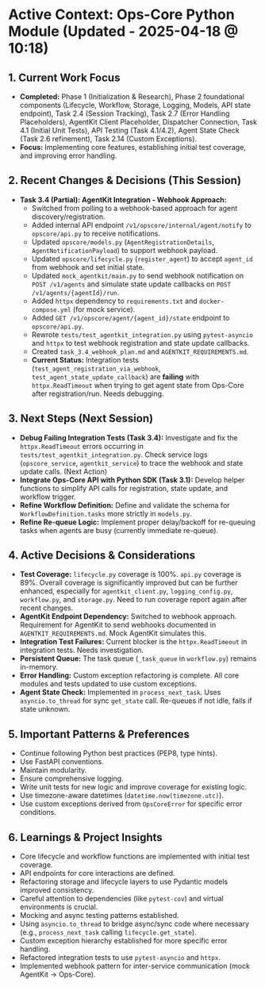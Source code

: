 # Active Context: Ops-Core Python Module (Updated - 2025-04-18 @ 10:18)

## 1. Current Work Focus
- **Completed:** Phase 1 (Initialization & Research), Phase 2 foundational components (Lifecycle, Workflow, Storage, Logging, Models, API state endpoint), Task 2.4 (Session Tracking), Task 2.7 (Error Handling Placeholders), AgentKit Client Placeholder, Dispatcher Connection, Task 4.1 (Initial Unit Tests), API Testing (Task 4.1/4.2), Agent State Check (Task 2.6 refinement), Task 2.14 (Custom Exceptions).
- **Focus:** Implementing core features, establishing initial test coverage, and improving error handling.

## 2. Recent Changes & Decisions (This Session)
- **Task 3.4 (Partial): AgentKit Integration - Webhook Approach:**
   - Switched from polling to a webhook-based approach for agent discovery/registration.
   - Added internal API endpoint `/v1/opscore/internal/agent/notify` to `opscore/api.py` to receive notifications.
   - Updated `opscore/models.py` (`AgentRegistrationDetails`, `AgentNotificationPayload`) to support webhook payload.
   - Updated `opscore/lifecycle.py` (`register_agent`) to accept `agent_id` from webhook and set initial state.
   - Updated `mock_agentkit/main.py` to send webhook notification on `POST /v1/agents` and simulate state update callbacks on `POST /v1/agents/{agentId}/run`.
   - Added `httpx` dependency to `requirements.txt` and `docker-compose.yml` (for mock service).
   - Added `GET /v1/opscore/agent/{agent_id}/state` endpoint to `opscore/api.py`.
   - Rewrote `tests/test_agentkit_integration.py` using `pytest-asyncio` and `httpx` to test webhook registration and state update callbacks.
   - Created `task_3.4_webhook_plan.md` and `AGENTKIT_REQUIREMENTS.md`.
   - **Current Status:** Integration tests (`test_agent_registration_via_webhook`, `test_agent_state_update_callback`) are **failing** with `httpx.ReadTimeout` when trying to get agent state from Ops-Core after registration/run. Needs debugging.

## 3. Next Steps (Next Session)
- **Debug Failing Integration Tests (Task 3.4):** Investigate and fix the `httpx.ReadTimeout` errors occurring in `tests/test_agentkit_integration.py`. Check service logs (`opscore_service`, `agentkit_service`) to trace the webhook and state update calls. (Next Action)
- **Integrate Ops-Core API with Python SDK (Task 3.1):** Develop helper functions to simplify API calls for registration, state update, and workflow trigger.
- **Refine Workflow Definition:** Define and validate the schema for `WorkflowDefinition.tasks` more strictly in `models.py`.
- **Refine Re-queue Logic:** Implement proper delay/backoff for re-queuing tasks when agents are busy (currently immediate re-queue).

## 4. Active Decisions & Considerations
- **Test Coverage:** `lifecycle.py` coverage is 100%. `api.py` coverage is 89%. Overall coverage is significantly improved but can be further enhanced, especially for `agentkit_client.py`, `logging_config.py`, `workflow.py`, and `storage.py`. Need to run coverage report again after recent changes.
- **AgentKit Endpoint Dependency:** Switched to webhook approach. Requirement for AgentKit to send webhooks documented in `AGENTKIT_REQUIREMENTS.md`. Mock AgentKit simulates this.
- **Integration Test Failures:** Current blocker is the `httpx.ReadTimeout` in integration tests. Needs investigation.
- **Persistent Queue:** The task queue (`_task_queue` in `workflow.py`) remains in-memory.
- **Error Handling:** Custom exception refactoring is complete. All core modules and tests updated to use custom exceptions.
- **Agent State Check:** Implemented in `process_next_task`. Uses `asyncio.to_thread` for sync `get_state` call. Re-queues if not idle, fails if state unknown.

## 5. Important Patterns & Preferences
- Continue following Python best practices (PEP8, type hints).
- Use FastAPI conventions.
- Maintain modularity.
- Ensure comprehensive logging.
- Write unit tests for new logic and improve coverage for existing logic.
- Use timezone-aware datetimes (`datetime.now(timezone.utc)`).
- Use custom exceptions derived from `OpsCoreError` for specific error conditions.

## 6. Learnings & Project Insights
- Core lifecycle and workflow functions are implemented with initial test coverage.
- API endpoints for core interactions are defined.
- Refactoring storage and lifecycle layers to use Pydantic models improved consistency.
- Careful attention to dependencies (like `pytest-cov`) and virtual environments is crucial.
- Mocking and async testing patterns established.
- Using `asyncio.to_thread` to bridge async/sync code where necessary (e.g., `process_next_task` calling `lifecycle.get_state`).
- Custom exception hierarchy established for more specific error handling.
- Refactored integration tests to use `pytest-asyncio` and `httpx`.
- Implemented webhook pattern for inter-service communication (mock AgentKit -> Ops-Core).